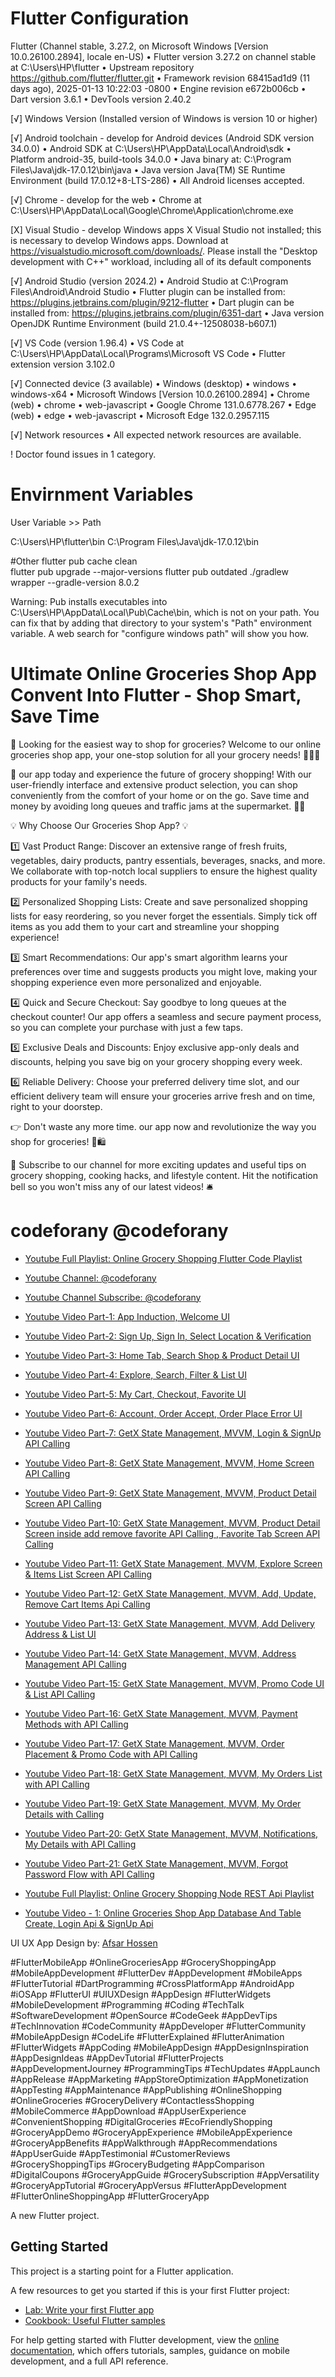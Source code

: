 







# Flutter Configuration
Flutter (Channel stable, 3.27.2, on Microsoft Windows [Version 10.0.26100.2894], locale en-US)
• Flutter version 3.27.2 on channel stable at C:\Users\HP\flutter
• Upstream repository https://github.com/flutter/flutter.git
• Framework revision 68415ad1d9 (11 days ago), 2025-01-13 10:22:03 -0800
• Engine revision e672b006cb
• Dart version 3.6.1
• DevTools version 2.40.2

[√] Windows Version (Installed version of Windows is version 10 or higher)

[√] Android toolchain - develop for Android devices (Android SDK version 34.0.0)
• Android SDK at C:\Users\HP\AppData\Local\Android\sdk
• Platform android-35, build-tools 34.0.0
• Java binary at: C:\Program Files\Java\jdk-17.0.12\bin\java
• Java version Java(TM) SE Runtime Environment (build 17.0.12+8-LTS-286)
• All Android licenses accepted.

[√] Chrome - develop for the web
• Chrome at C:\Users\HP\AppData\Local\Google\Chrome\Application\chrome.exe

[X] Visual Studio - develop Windows apps
X Visual Studio not installed; this is necessary to develop Windows apps.
Download at https://visualstudio.microsoft.com/downloads/.
Please install the "Desktop development with C++" workload, including all of its default components

[√] Android Studio (version 2024.2)
• Android Studio at C:\Program Files\Android\Android Studio
• Flutter plugin can be installed from:
https://plugins.jetbrains.com/plugin/9212-flutter
• Dart plugin can be installed from:
https://plugins.jetbrains.com/plugin/6351-dart
• Java version OpenJDK Runtime Environment (build 21.0.4+-12508038-b607.1)

[√] VS Code (version 1.96.4)
• VS Code at C:\Users\HP\AppData\Local\Programs\Microsoft VS Code
• Flutter extension version 3.102.0

[√] Connected device (3 available)
• Windows (desktop) • windows • windows-x64    • Microsoft Windows [Version 10.0.26100.2894]
• Chrome (web)      • chrome  • web-javascript • Google Chrome 131.0.6778.267
• Edge (web)        • edge    • web-javascript • Microsoft Edge 132.0.2957.115

[√] Network resources
• All expected network resources are available.

! Doctor found issues in 1 category.


# Envirnment Variables

User Variable >> Path 

C:\Users\HP\flutter\bin
C:\Program Files\Java\jdk-17.0.12\bin


#Other
flutter pub cache clean   
flutter pub upgrade --major-versions
flutter pub outdated
./gradlew wrapper --gradle-version 8.0.2


Warning: Pub installs executables into C:\Users\HP\AppData\Local\Pub\Cache\bin, which is not on your path.
You can fix that by adding that directory to your system's "Path" environment variable.
A web search for "configure windows path" will show you how.



# Ultimate Online Groceries Shop App Convent Into Flutter - Shop Smart, Save Time

🛒 Looking for the easiest way to shop for groceries? Welcome to our online groceries shop app, your one-stop solution for all your grocery needs! 🍎🥦🥕

📱 our app today and experience the future of grocery shopping! With our user-friendly interface and extensive product selection, you can shop conveniently from the comfort of your home or on the go. Save time and money by avoiding long queues and traffic jams at the supermarket. 🚗💨

💡 Why Choose Our Groceries Shop App? 💡

1️⃣ Vast Product Range: Discover an extensive range of fresh fruits, vegetables, dairy products, pantry essentials, beverages, snacks, and more. We collaborate with top-notch local suppliers to ensure the highest quality products for your family's needs.

2️⃣ Personalized Shopping Lists: Create and save personalized shopping lists for easy reordering, so you never forget the essentials. Simply tick off items as you add them to your cart and streamline your shopping experience!

3️⃣ Smart Recommendations: Our app's smart algorithm learns your preferences over time and suggests products you might love, making your shopping experience even more personalized and enjoyable.

4️⃣ Quick and Secure Checkout: Say goodbye to long queues at the checkout counter! Our app offers a seamless and secure payment process, so you can complete your purchase with just a few taps.

5️⃣ Exclusive Deals and Discounts: Enjoy exclusive app-only deals and discounts, helping you save big on your grocery shopping every week.

6️⃣ Reliable Delivery: Choose your preferred delivery time slot, and our efficient delivery team will ensure your groceries arrive fresh and on time, right to your doorstep.

👉 Don't waste any more time. our app now and revolutionize the way you shop for groceries! 📲🛍️

🔔 Subscribe to our channel for more exciting updates and useful tips on grocery shopping, cooking hacks, and lifestyle content. Hit the notification bell so you won't miss any of our latest videos! 🛎️

# codeforany @codeforany

- [Youtube Full Playlist: Online Grocery Shopping Flutter Code Playlist](https://www.youtube.com/playlist?list=PLzcRC7PA0xWR2TZ4f34X8Q_fvdwwRvm9I)
- [Youtube Channel: @codeforany](https://www.youtube.com/channel/UCdQTp9wRK5vAOlEQZf9PHSg)
- [Youtube Channel Subscribe: @codeforany](https://www.youtube.com/channel/UCdQTp9wRK5vAOlEQZf9PHSg?sub_confirmation=1)

- [Youtube Video Part-1: App Induction, Welcome UI](https://youtu.be/1oV3BCOmOyE)
- [Youtube Video Part-2: Sign Up, Sign In, Select Location & Verification ](https://youtu.be/0A9q0olE99w)
- [Youtube Video Part-3: Home Tab, Search Shop & Product Detail UI](https://youtu.be/kqHjP2NVttQ)
- [Youtube Video Part-4: Explore, Search, Filter & List UI ](https://youtu.be/gW33JfWXMSI)
- [Youtube Video Part-5: My Cart, Checkout, Favorite UI  ](https://youtu.be/6vQfWiz3Uwc)
- [Youtube Video Part-6: Account, Order Accept, Order Place Error UI  ](https://youtu.be/IdngLomODh4)
- [Youtube Video Part-7: GetX State Management, MVVM, Login & SignUp API Calling ](https://youtu.be/NoXzJfhX50I)
- [Youtube Video Part-8: GetX State Management, MVVM, Home Screen API Calling ](https://youtu.be/NoXzJfhX50I)
- [Youtube Video Part-9: GetX State Management, MVVM, Product Detail Screen API Calling ](https://youtu.be/IVdjFNYT42k)
- [Youtube Video Part-10: GetX State Management, MVVM, Product Detail Screen inside add remove favorite API Calling , Favorite Tab Screen API Calling ](https://youtu.be/LY4fe-P67_Y)
- [Youtube Video Part-11: GetX State Management, MVVM, Explore Screen & Items List Screen API Calling ](https://youtu.be/DiEMGp_Sn-c)
- [Youtube Video Part-12: GetX State Management, MVVM, Add, Update, Remove Cart Items Api  Calling ](https://youtu.be/Ovjo3mIIZW0)
- [Youtube Video Part-13: GetX State Management, MVVM, Add Delivery Address & List UI ](https://youtu.be/RIRNOurzFKo)
- [Youtube Video Part-14: GetX State Management, MVVM, Address Management API Calling ](https://youtu.be/hoIuJmDvCfM)
- [Youtube Video Part-15: GetX State Management, MVVM, Promo Code UI & List API Calling ](https://youtu.be/xe4CsGc_eXw)
- [Youtube Video Part-16: GetX State Management, MVVM, Payment Methods with API Calling ](https://youtu.be/NDYczk5qwzM)
- [Youtube Video Part-17: GetX State Management, MVVM, Order Placement & Promo Code with API Calling ](https://youtu.be/eO_4rc1dZao)
- [Youtube Video Part-18: GetX State Management, MVVM, My Orders List with API Calling ](https://youtu.be/qcCUSG0bEYs)
- [Youtube Video Part-19: GetX State Management, MVVM, My Order Details with Calling ](https://youtu.be/getFv9CkpA4)
- [Youtube Video Part-20: GetX State Management, MVVM, Notifications, My Details with API Calling ](https://youtu.be/OvIG_e1WeSM)
- [Youtube Video Part-21: GetX State Management, MVVM, Forgot Password Flow with API Calling ](https://youtu.be/rq8kjlL9na0)

- [Youtube Full Playlist: Online Grocery Shopping Node REST Api Playlist](https://www.youtube.com/playlist?list=PLzcRC7PA0xWQiIgIL526ZAxxVdSZMwx3l)

- [Youtube Video - 1: Online Groceries Shop App Database And Table Create, Login Api & SignUp Api ](https://youtu.be/d61iFh0mTBI)

UI UX App Design by: [Afsar Hossen](https://dribbble.com/imshuvo97)

#FlutterMobileApp #OnlineGroceriesApp #GroceryShoppingApp #MobileAppDevelopment #FlutterDev #AppDevelopment #MobileApps #FlutterTutorial #DartProgramming #CrossPlatformApp #AndroidApp #iOSApp #FlutterUI #UIUXDesign #AppDesign #FlutterWidgets #MobileDevelopment #Programming #Coding #TechTalk #SoftwareDevelopment #OpenSource #CodeGeek #AppDevTips #TechInnovation #CodeCommunity #AppDeveloper #FlutterCommunity #MobileAppDesign #CodeLife #FlutterExplained #FlutterAnimation #FlutterWidgets #AppCoding #MobileAppDesign #AppDesignInspiration #AppDesignIdeas #AppDevTutorial #FlutterProjects #AppDevelopmentJourney #ProgrammingTips #TechUpdates #AppLaunch #AppRelease #AppMarketing #AppStoreOptimization #AppMonetization #AppTesting #AppMaintenance #AppPublishing #OnlineShopping #OnlineGroceries #GroceryDelivery #ContactlessShopping #MobileCommerce #AppDownload #AppUserExperience #ConvenientShopping #DigitalGroceries #EcoFriendlyShopping #GroceryAppDemo #GroceryAppExperience #MobileAppExperience #GroceryAppBenefits #AppWalkthrough #AppRecommendations #AppUserGuide #AppTestimonial #CustomerReviews #GroceryShoppingTips #GroceryBudgeting #AppComparison #DigitalCoupons #GroceryAppGuide #GrocerySubscription #AppVersatility #GroceryAppTutorial #GroceryAppVersus #FlutterAppDevelopment #FlutterOnlineShoppingApp #FlutterGroceryApp



A new Flutter project.

## Getting Started

This project is a starting point for a Flutter application.

A few resources to get you started if this is your first Flutter project:

- [Lab: Write your first Flutter app](https://docs.flutter.dev/get-started/codelab)
- [Cookbook: Useful Flutter samples](https://docs.flutter.dev/cookbook)

For help getting started with Flutter development, view the
[online documentation](https://docs.flutter.dev/), which offers tutorials,
samples, guidance on mobile development, and a full API reference.


